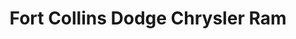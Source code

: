 ---
title: "Fort Collins Dodge Chrysler Ram"
url: /fort-collins/fort-collins-dodge-chrysler-ram/
shop: car
---